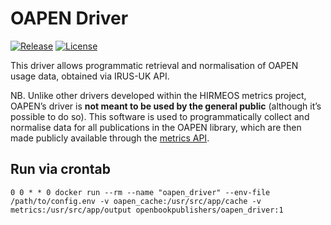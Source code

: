 # OAPEN Driver
[![Release](https://img.shields.io/github/release/hirmeos/oapen_driver.svg?colorB=58839b)](https://github.com/hirmeos/oapen_driver/releases) [![License](https://img.shields.io/github/license/hirmeos/oapen_driver.svg?colorB=ff0000)](https://github.com/hirmeos/oapen_driver/blob/master/LICENSE)

This driver allows programmatic retrieval and normalisation of OAPEN usage data, obtained via IRUS-UK API.

NB. Unlike other drivers developed within the HIRMEOS metrics project, OAPEN’s driver is **not meant to be used by the general public** (although it’s possible to do so). This software is used to programmatically collect and normalise data for all publications in the OAPEN library, which are then made publicly available through the [metrics API][1].

## Run via crontab
```
0 0 * * 0 docker run --rm --name "oapen_driver" --env-file /path/to/config.env -v oapen_cache:/usr/src/app/cache -v metrics:/usr/src/app/output openbookpublishers/oapen_driver:1
```

[1]: https://metrics.operas-eu.org/docs/metrics-api "Metrics API docs"

